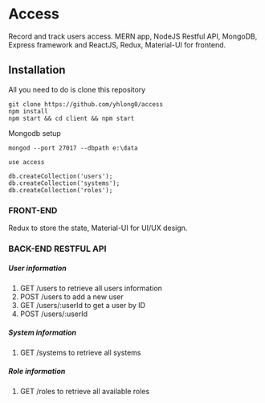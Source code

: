 # Access
Record and track users access.
MERN app, NodeJS Restful API, MongoDB, Express framework and ReactJS, Redux, Material-UI for frontend.  


## Installation

All you need to do is clone this repository

```
git clone https://github.com/yhlong0/access
npm install
npm start && cd client && npm start

```

Mongodb setup

```
mongod --port 27017 --dbpath e:\data

use access

db.createCollection('users');
db.createCollection('systems');
db.createCollection('roles');
```




### FRONT-END 

Redux to store the state, Material-UI for UI/UX design.  



### BACK-END RESTFUL API 

##### User information
1. GET /users to retrieve all users information
2. POST /users to add a new user
3. GET /users/:userId to get a user by ID
4. POST /users/:userId




##### System information

1. GET /systems to retrieve all systems 




##### Role information

1. GET /roles to retrieve all available roles
